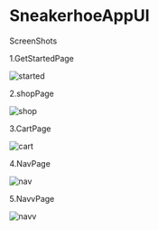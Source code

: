 # SneakerhoeAppUI

ScreenShots

1.GetStartedPage

![started](started.PNG)

2.shopPage

![shop](shop.PNG)

3.CartPage

![cart](cart.PNG)

4.NavPage

![nav](nav.PNG)

5.NavvPage

![navv](navv.PNG)
